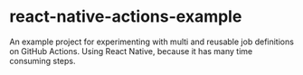 # react-native-actions-example

An example project for experimenting with multi and reusable job definitions on
GitHub Actions. Using React Native, because it has many time consuming steps.
